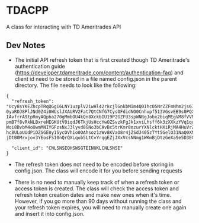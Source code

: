 # TDACPP

A class for interacting with TD Ameritrades API

## Dev Notes

- The initial API refresh token that is first created though TD Ameritrade's authentication guide (https://developer.tdameritrade.com/content/authentication-faq) and client id need to be stored in a file named config.json in the parent directory. The file needs to look like the following:

```
{
  "refresh_token": "Ucy8sYKEZhcpTRqQGgi6LNY1uzplV2iwHl42rkcjlGnkbMIm4Q0Ihc05NrZZFmNhm2js67E6m72qpoGND6sKQ9aOqYSIZxpa5KaFG8FBVhomst48Ztq
0yaRDJ8PlJNd0Z4i0WUslJXAURV2Fat7QtCNfG7CysOFdidNO0Cnhvpf513VGsvEB9s0PQX7glo2s7LtH79Hc0S4u5A7FoTT2ozgnUiLTR91jeRsHydTH6vCb1R1f2ovo4mLWzf4Pj3HZ
IAvfrrA9tpRmyAQpba270gMmbOU4kQn8XckbIU19P2GZFU3spWNRgJobx2biqMEgVM8fVVNsQ2Nd406ZiJN3F4eAjw7V2v8u7PDHkoaRxGpw8abVpJiAj3bsNeQMV69M5YvzurUKEFhiC
pmB7f8vRkNLBxreHEGKUtV0iqdJ6TkjUsHccYwOZSvzkFgJk1xviLhsff6k3zXXkzYVq1qolTszQ9GYwDgieebQPuXr4WdnfBbrtFqaKhPoLTOGt87LOgm0l610ikmhqKF71arOfTeMj
Woi8BvbM4oUwmMNIYGFzsNxJ3lyvd8GNo3bCAvBc5trKmr8mzurYXNlcktHXiRjMA4HuVrZY0aSwgE8d3XNAICtQVUW8Cu2s1945bEFoY2xqfzLIfayHdf6y2ZqJoZyj3QrKypnh1Vi8s
hc8ULoUUdPiDZSGE8y1SycOVhio0OAhsoz1zWv8KVaO8r4jZSdJ405zTYt5GelO31NaQ0XNr18IqxQszqROjAJzHjkr8URhGie01ERY1olfGSRjwAvEwSDNprVN8fdnLZJgq5eHIvR
jDtB0Mrxjov3YEosFS10nQrQXLqub5LtCvYrqgEZjJXxVcsNNmg1WKmBjDtzGeXa9e5D3EGoTSFP61TnN0ZCSFaWmnisYfRAYj",

  "client_id": "CNLSNSEQHSWSGTEINUKLCNLSNSE"
}

```

- The refresh token does not need to be encoded before storing in config.json. The
	class will encode it for you before sending requests

- There is no need to manually keep track of when a refresh token or access token is created. The class will check the access token and refresh token creation dates and make new ones when it's time. However, if you go more than 90 days without running the class and your refresh token expires, you will need to manually create one again and insert it into config.json.

